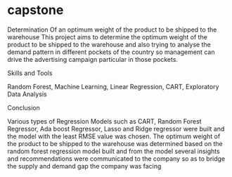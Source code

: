 # capstone
Determination Of an optimum weight of the product to be shipped to the warehouse
This project aims to determine the optimum weight of the product to be shipped to the warehouse and also trying to analyse the demand pattern in different pockets of the country so management can drive the advertising campaign particular in those pockets.  

Skills and Tools

Random Forest, Machine Learning, Linear Regression, CART, Exploratory Data Analysis

Conclusion

Various types of Regression Models such as CART, Random Forest Regressor, Ada boost Regressor, Lasso and Ridge regressor were built and the model with the least RMSE value was chosen. The optimum weight of the product to be shipped to the warehouse was determined based on the random forest regression model built and from the model several insights and recommendations were communicated to the company so as to bridge the supply and demand gap the company was facing
